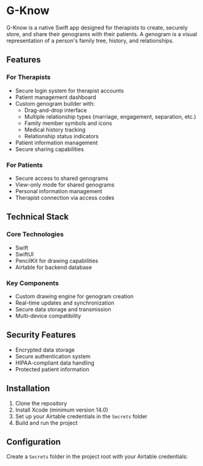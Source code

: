 # G-Know

G-Know is a native Swift app designed for therapists to create, securely store, and share their genograms with their patients. A genogram is a visual representation of a person's family tree, history, and relationships. 

## Features

### For Therapists
- Secure login system for therapist accounts
- Patient management dashboard
- Custom genogram builder with:
  - Drag-and-drop interface
  - Multiple relationship types (marriage, engagement, separation, etc.)
  - Family member symbols and icons
  - Medical history tracking
  - Relationship status indicators
- Patient information management
- Secure sharing capabilities

### For Patients
- Secure access to shared genograms
- View-only mode for shared genograms
- Personal information management
- Therapist connection via access codes

## Technical Stack

### Core Technologies
- Swift
- SwiftUI
- PencilKit for drawing capabilities
- Airtable for backend database

### Key Components
- Custom drawing engine for genogram creation
- Real-time updates and synchronization
- Secure data storage and transmission
- Multi-device compatibility

## Security Features
- Encrypted data storage
- Secure authentication system
- HIPAA-compliant data handling
- Protected patient information

## Installation

1. Clone the repository
2. Install Xcode (minimum version 14.0)
3. Set up your Airtable credentials in the `Secrets` folder
4. Build and run the project

## Configuration

Create a `Secrets` folder in the project root with your Airtable credentials:


